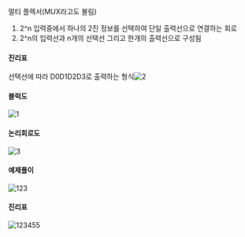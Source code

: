 멀티 플렉서(MUX라고도 불림)
1. 2^n 입력중에서 하나의 2진 정보를 선택하여 단일 출력선으로 연결하는 회로
2. 2^n의 입력선과 n개의 선택선 그리고 한개의 출력선으로 구성됨

#### 진리표<br>
 선택선에 따라 D0D1D2D3로 출력하는 형식![2](https://user-images.githubusercontent.com/81015704/118645212-9c3f0100-b819-11eb-9014-6633c6ed6917.jpg)<br>

#### 블럭도<br>
![1](https://user-images.githubusercontent.com/81015704/118645201-9b0dd400-b819-11eb-9f7c-b532365b081e.jpg)<br>
#### 논리회로도<br>
![3](https://user-images.githubusercontent.com/81015704/118645213-9c3f0100-b819-11eb-99bd-8b19c341b9fc.jpg)<br>
#### 예제풀이<br>
![123](https://user-images.githubusercontent.com/81015704/118645538-03f54c00-b81a-11eb-943f-c45350abc1bb.jpg)
#### 진리표
![123455](https://user-images.githubusercontent.com/81015704/118645549-08216980-b81a-11eb-8ece-2732be47de61.jpg)


